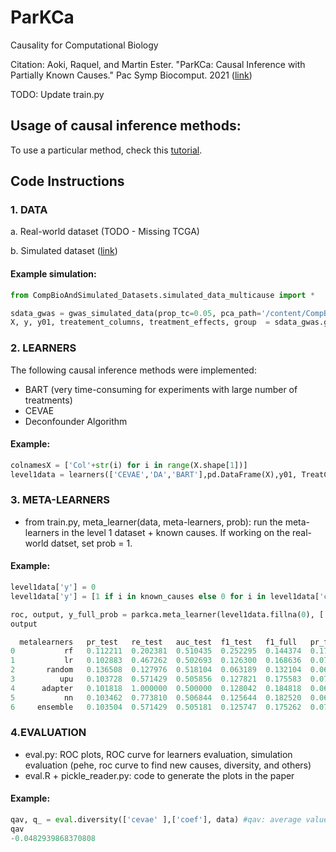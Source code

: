# ParKCa

Causality for Computational Biology

Citation:
Aoki, Raquel, and Martin Ester. "ParKCa: Causal Inference with Partially Known Causes." Pac Symp Biocomput. 2021 ([link](https://arxiv.org/abs/2003.07952))

TODO: Update train.py

## Usage of causal inference methods: 
To use a particular method, check this [tutorial](https://github.com/raquelaoki/ParKCa/blob/new_structure/CausalInferenceMethods.md).


## Code Instructions 

### 1. DATA 

a. Real-world dataset (TODO - Missing TCGA)

b. Simulated dataset ([link](https://github.com/raquelaoki/CompBioAndSimulated_Datasets))

#### Example simulation: 
```python
from CompBioAndSimulated_Datasets.simulated_data_multicause import *

sdata_gwas = gwas_simulated_data(prop_tc=0.05, pca_path='/content/CompBioAndSimulated_Datasets/data/tgp_pca2.txt')
X, y, y01, treatement_columns, treatment_effects, group  = sdata_gwas.generate_samples()
```


### 2. LEARNERS

The following causal inference methods were implemented:
- BART (very time-consuming for experiments with large number of treatments)
- CEVAE
- Deconfounder Algorithm

#### Example: 
```python
colnamesX = ['Col'+str(i) for i in range(X.shape[1])]
level1data = learners(['CEVAE','DA','BART'],pd.DataFrame(X),y01, TreatCols = None, colnamesX=colnamesX)
```

### 3. META-LEARNERS
- from train.py, meta_learner(data, meta-learners, prob): run the meta-learners in the level 1 dataset + known causes. 
If working on the real-world datset, set prob = 1.

#### Example: 
```python
level1data['y'] = 0
level1data['y'] = [1 if i in known_causes else 0 for i in level1data['causes'].values]

roc, output, y_full_prob = parkca.meta_learner(level1data.fillna(0), ['lr','nn','upu','rf'],'y')
output 

  metalearners   pr_test   re_test   auc_test  f1_test   f1_full   pr_full   re_full
0           rf   0.112211  0.202381  0.510435  0.252295  0.144374  0.173531  0.461988   
1           lr   0.102883  0.467262  0.502693  0.126300  0.168636  0.072530  0.488304  
2       random   0.136508  0.127976  0.518104  0.063189  0.132104  0.063516  0.062865 
3          upu   0.103728  0.571429  0.505856  0.127821  0.175583  0.071643  0.592105 
4      adapter   0.101818  1.000000  0.500000  0.128042  0.184818  0.068400  1.000000 
5           nn   0.103462  0.773810  0.506844  0.125644  0.182520  0.068434  0.766082   
6     ensemble   0.103504  0.571429  0.505181  0.125747  0.175262  0.070447  0.584795  
```

### 4.EVALUATION 
- eval.py: ROC plots, ROC curve for learners evaluation, simulation evaluation (pehe, roc curve to find new causes, diversity, and others)
- eval.R + pickle_reader.py: code to generate the plots in the paper 

#### Example:
```python
qav, q_ = eval.diversity(['cevae' ],['coef'], data) #qav: average value, q_: array with the pairwise diversity
qav
-0.0482939868370808
```
